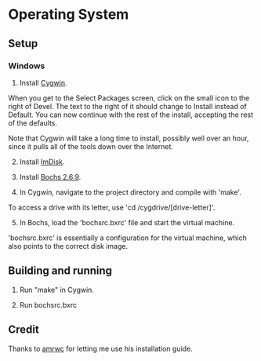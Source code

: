 # Operating System

## Setup
### Windows

1. Install [Cygwin](https://cygwin.com/install.html).

When you get to the Select Packages screen, click on the small icon to the right of Devel. The text to the right of it should change to Install instead of Default. You can now continue with the rest of the install, accepting the rest of the defaults.

Note that Cygwin will take a long time to install, possibly well over an hour, since it pulls all of the tools down over the Internet.

2. Install [ImDisk](http://www.ltr-data.se/opencode.html/#ImDisk).

3. Install [Bochs 2.6.9](https://sourceforge.net/projects/bochs/files/bochs/2.6.9).

4. In Cygwin, navigate to the project directory and compile with 'make'.

To access a drive with its letter, use 'cd /cygdrive/[drive-letter]'.

5. In Bochs, load the 'bochsrc.bxrc' file and start the virtual machine.

'bochsrc.bxrc' is essentially a configuration for the virtual machine, which also points to the correct disk image.

## Building and running

1. Run "make" in Cygwin.

2. Run bochsrc.bxrc

## Credit

Thanks to [amrwc](https://github.com/amrwc) for letting me use his installation guide.
